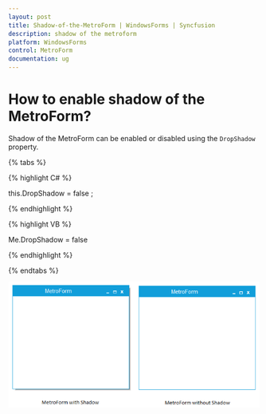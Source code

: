 ```yaml
---
layout: post
title: Shadow-of-the-MetroForm | WindowsForms | Syncfusion
description: shadow of the metroform
platform: WindowsForms
control: MetroForm
documentation: ug
---
```


# How to enable shadow of the MetroForm?

Shadow of the MetroForm can be enabled or disabled using the `DropShadow` property.

{% tabs %}

{% highlight C# %}

this.DropShadow = false ;

{% endhighlight %}

{% highlight VB %}

 Me.DropShadow = false 
 
{% endhighlight %}

{% endtabs %}

![](DropShadow_images/DropShadow.png)



 
